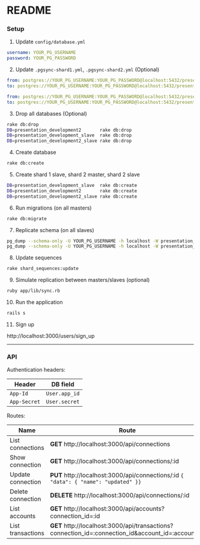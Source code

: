 # README

### Setup

1. Update `config/database.yml`

```yaml
username: YOUR_PG_USERNAME
password: YOUR_PG_PASSWORD
```

2. Update `.pgsync-shard1.yml`, `.pgsync-shard2.yml` (Optional)

```yaml
from: postgres://YOUR_PG_USERNAME:YOUR_PG_PASSWORD@localhost:5432/presentation_development
to: postgres://YOUR_PG_USERNAME:YOUR_PG_PASSWORD@localhost:5432/presentation_development_slave
```

```yaml
from: postgres://YOUR_PG_USERNAME:YOUR_PG_PASSWORD@localhost:5432/presentation_development2
to: postgres://YOUR_PG_USERNAME:YOUR_PG_PASSWORD@localhost:5432/presentation_development2_slave
```

3. Drop all databases (Optional)

```sh
rake db:drop
DB=presentation_development2       rake db:drop
DB=presentation_development_slave  rake db:drop
DB=presentation_development2_slave rake db:drop
```

4. Create database

```sh
rake db:create
```

5. Create shard 1 slave, shard 2 master, shard 2 slave

```sh
DB=presentation_development_slave  rake db:create
DB=presentation_development2       rake db:create
DB=presentation_development2_slave rake db:create
```

6. Run migrations (on all masters)

```sh
rake db:migrate
```

7. Replicate schema (on all slaves)

```sh
pg_dump --schema-only -U YOUR_PG_USERNAME -h localhost -W presentation_development  | psql presentation_development_slave  -U YOUR_PG_USERNAME -W -h localhost
pg_dump --schema-only -U YOUR_PG_USERNAME -h localhost -W presentation_development2 | psql presentation_development2_slave -U YOUR_PG_USERNAME -W -h localhost
```

8. Update sequences

```sh
rake shard_sequences:update
```

9. Simulate replication between masters/slaves (optional)

```sh
ruby app/lib/sync.rb
```

10. Run the application

```sh
rails s
```

11. Sign up

http://localhost:3000/users/sign_up


--------------------------

### API

Authentication headers:

| Header       | DB field       |
|--------------|----------------|
| `App-Id`     | `User.app_id`  |
| `App-Secret` | `User.secret`  |


Routes:

| Name              | Route                                                                                              |
|-------------------|----------------------------------------------------------------------------------------------------|
| List connections  | **GET** http://localhost:3000/api/connections                                                      |
| Show connection   | **GET** http://localhost:3000/api/connections/:id                                                  |
| Update connection | **PUT** http://localhost:3000/api/connections/:id             `{ "data": { "name": "updated" }}`   |
| Delete connection | **DELETE** http://localhost:3000/api/connections/:id                                               |
| List accounts     | **GET** http://localhost:3000/api/accounts?connection_id=:id                                       |
| List transactions | **GET** http://localhost:3000/api/transactions?connection_id=:connection_id&account_id=:account_id |
